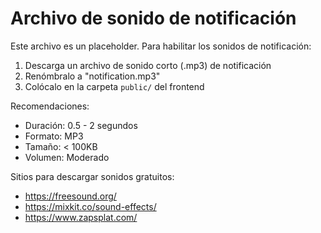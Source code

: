 # Archivo de sonido de notificación

Este archivo es un placeholder. Para habilitar los sonidos de notificación:

1. Descarga un archivo de sonido corto (.mp3) de notificación
2. Renómbralo a "notification.mp3"
3. Colócalo en la carpeta `public/` del frontend

Recomendaciones:
- Duración: 0.5 - 2 segundos
- Formato: MP3
- Tamaño: < 100KB
- Volumen: Moderado

Sitios para descargar sonidos gratuitos:
- https://freesound.org/
- https://mixkit.co/sound-effects/
- https://www.zapsplat.com/